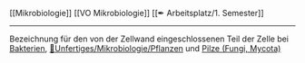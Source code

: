 [[Mikrobiologie]] [[VO Mikrobiologie]] [[✒ Arbeitsplatz/1. Semester]]

---

Bezeichnung für den von der Zellwand eingeschlossenen Teil der Zelle bei [Bakterien](Bakterien.md), [📂Unfertiges/Mikrobiologie/Pflanzen](%F0%9F%93%82Unfertiges/Mikrobiologie/Pflanzen.md) und [Pilze (Fungi, Mycota)](Pilze-(Fungi,-Mycota).md)

